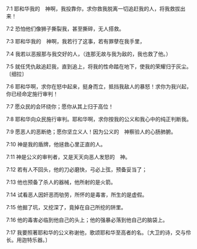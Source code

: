 <a id="1"></a>7:1  耶和华我的　神啊，我投靠你，求你救我脱离一切追赶我的人，将我救拔出来！  

<a id="2"></a>7:2  恐怕他们像狮子撕裂我，甚至撕碎，无人搭救。  

<a id="3"></a>7:3  耶和华我的　神啊，我若行了这事，若有罪孽在我手里，  

<a id="4"></a>7:4  我若以恶报那与我交好的人，（连那无故与我为敌的，我也救了他。）  

<a id="5"></a>7:5  就任凭仇敌追赶我，直到追上，将我的性命踏在地下，使我的荣耀归于灰尘。〔细拉〕  

<a id="6"></a>7:6  耶和华啊，求你在怒中起来，挺身而立，抵挡我敌人的暴怒！求你为我兴起，你已经命定施行审判！  

<a id="7"></a>7:7  愿众民的会环绕你；愿你从其上归于高位！  

<a id="8"></a>7:8  耶和华向众民施行审判。耶和华啊，求你按我的公义和我心中的纯正判断我。  

<a id="9"></a>7:9  愿恶人的恶断绝；愿你坚立义人！因为公义的　神察验人的心肠肺腑。  

<a id="10"></a>7:10  神是我的盾牌，他拯救心里正直的人。  

<a id="11"></a>7:11  神是公义的审判者，又是天天向恶人发怒的　神。  

<a id="12"></a>7:12  若有人不回头，他的刀必磨快，弓必上弦，预备妥当了；  

<a id="13"></a>7:13  他也预备了杀人的器械，他所射的是火箭。  

<a id="14"></a>7:14  试看恶人因奸恶而劬劳，所怀的是毒害，所生的是虚假。  

<a id="15"></a>7:15  他掘了坑，又挖深了，竟掉在自己所挖的阱里。  

<a id="16"></a>7:16  他的毒害必临到他自己的头上；他的强暴必落到他自己的脑袋上。  

<a id="17"></a>7:17  我要照著耶和华的公义称谢他，歌颂耶和华至高者的名。〔大卫的诗，交与伶长。用迦特乐器。〕  
